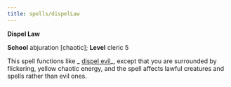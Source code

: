 ```yaml
---
title: spells/dispelLaw
---
```

 **Dispel Law**

**School** abjuration [chaotic]; **Level** cleric 5

This spell functions like _ [dispel evil](dispelEvil.md#_dispel-evil)_, except that you are surrounded by flickering, yellow chaotic energy, and the spell affects lawful creatures and spells rather than evil ones.

